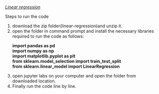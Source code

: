 <em><u>Linear regression</em></u>

Steps to run the code
1. download the zip folder(linear-regression)and unzip it.
2. open the folder in command prompt and install the necessary libraries required to run the code as follows:
    <b><p>import pandas as pd <br>
    import numpy as np<br>
    import matplotlib.pyplot as plt<br>
    from sklearn.model_selection import train_test_split<br>
    from sklearn.linear_model import LinearRegression</p></b>
3. open jupyter labs on your computer and open the folder from downloaded location.
4. Finally run the code line by line.
